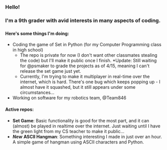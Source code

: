 ### Hello!
###
### I'm a 9th grader with avid interests in many aspects of coding.
###

#### Here's some things I'm doing:
  - Coding the game of Set in Python (for my Computer Programming class in high school)
    - The repo is private for now (I don't want other classmates stealing the code) but I'll make it public once I finish. *Update: Still waiting for @psmaker to grade the projects as of 4/15, meaning I can't release the set game just yet.
    - Currently, I'm trying to make it multiplayer in real-time over the internet, which is hard. There's one bug which keeps popping up - I almost have it squashed, but it still appears under some circumstances...
  - Working on software for my robotics team, @Team846 

#### Active repos:
  - **Set Game**: Basic functionality is good for the most part, and it can (almost) be played in realtime over the internet. Just waiting until I have the green light from my CS teacher to make it public...
  - _**New**_ **ASCII Hangman**: Something interesting I made in just over an hour. A simple game of hangman using ASCII characters and Python. 


